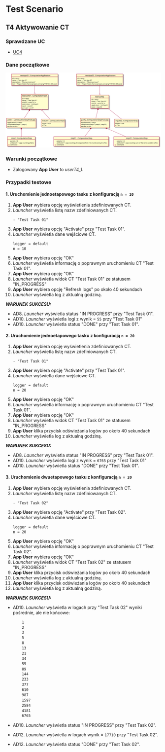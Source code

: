 # Test Scenario

## T4 Aktywowanie CT

### Sprawdzane UC

- [UC4](../scenarios/UC4_Activate%20Computation%20Task)

### Dane początkowe

![model](data/T4_in.svg)

### Warunki początkowe 

- Zalogowany __App User__ to _userT4_1_.

### Przypadki testowe

#### 1. Uruchomienie jednoetapowego tasku z konfiguracją `n = 10`

1. __App User__ wybiera opcję wyświetlenia zdefiniowanych CT.
2. _Launcher_ wyświetla listę nazw zdefiniowanych CT.
    ```
    - "Test Task 01"
    ```
3. __App User__ wybiera opcję "Activate" przy "Test Task 01". 
4. _Launcher_ wyświetla dane wejściowe CT.
    ```
    logger = default
    n = 10
    ```
5. __App User__ wybiera opcję "OK"
6. _Launcher_ wyświetla informację o poprawnym uruchomieniu CT "Test Task 01".
7. __App User__ wybiera opcję "OK"
8. _Launcher_ wyświetla widok CT "Test Task 01" ze statusem "IN_PROGRESS"
9. __App User__ wybiera opcję "Refresh logs" po około 40 sekundach
10. _Launcher_ wyświetla log z aktualną godziną. 

___WARUNEK SUKCESU:___

- AD8. _Launcher_ wyświetla status "IN PROGRESS" przy "Test Task 01".
- AD10. _Launcher_ wyświetla logi z wynik = `55` przy "Test Task 01"
- AD10. _Launcher_ wyświetla status "DONE" przy "Test Task 01".

#### 2. Uruchomienie jednoetapowego tasku z konfiguracją `n = 20`

1. __App User__ wybiera opcję wyświetlenia zdefiniowanych CT.
2. _Launcher_ wyświetla listę nazw zdefiniowanych CT.
    ```
    - "Test Task 01"
    ```
3. __App User__ wybiera opcję "Activate" przy "Test Task 01". 
4. _Launcher_ wyświetla dane wejściowe CT.
    ```
    logger = default
    n = 20
    ```
5. __App User__ wybiera opcję "OK"
6. _Launcher_ wyświetla informację o poprawnym uruchomieniu CT "Test Task 01".
7. __App User__ wybiera opcję "OK"
8. _Launcher_ wyświetla widok CT "Test Task 01" ze statusem "IN_PROGRESS"
9. __App User__ klika przycisk odświeżania logów po około 40 sekundach
10. _Launcher_ wyświetla log z aktualną godziną. 

___WARUNEK SUKCESU:___

- AD8. _Launcher_ wyświetla status "IN PROGRESS" przy "Test Task 01".
- AD10. _Launcher_ wyświetla logi z wynik = `6765` przy "Test Task 01"
- AD10. _Launcher_ wyświetla status "DONE" przy "Test Task 01".

#### 3. Uruchomienie dwuetapowego tasku z konfiguracją `n = 20`

1. __App User__ wybiera opcję wyświetlenia zdefiniowanych CT.
2. _Launcher_ wyświetla listę nazw zdefiniowanych CT.
    ```
    - "Test Task 02"
    ```
3. __App User__ wybiera opcję "Activate" przy "Test Task 02". 
4. _Launcher_ wyświetla dane wejściowe CT.
    ```
    logger = default
    n = 20
    ```
5. __App User__ wybiera opcję "OK"
6. _Launcher_ wyświetla informację o poprawnym uruchomieniu CT "Test Task 02".
7. __App User__ wybiera opcję "OK"
8. _Launcher_ wyświetla widok CT "Test Task 02" ze statusem "IN_PROGRESS"
9. __App User__ klika przycisk odświeżania logów po około 40 sekundach
10. _Launcher_ wyświetla log z aktualną godziną. 
11. __App User__ klika przycisk odświeżania logów po około 40 sekundach
12. _Launcher_ wyświetla log z aktualną godziną. 

___WARUNEK SUKCESU:___

- AD10. _Launcher_ wyświetla w logach przy "Test Task 02" wyniki pośrednie, ale nie końcowe:

    ``` 1
        1
        2
        3
        5
        8
        13
        21
        34
        55
        89
        144
        233
        377
        610
        987
        1597
        2584
        4181
        6765
    ```

- AD10. _Launcher_ wyświetla status "IN PROGRESS" przy "Test Task 02".
- AD12. _Launcher_ wyświetla w logach wynik = `17710` przy "Test Task 02".
- AD12. _Launcher_ wyświetla status "DONE" przy "Test Task 02".